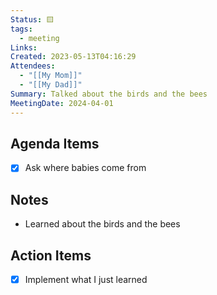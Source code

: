 ```yaml
---
Status: 🟨
tags:
  - meeting
Links: 
Created: 2023-05-13T04:16:29
Attendees:
  - "[[My Mom]]"
  - "[[My Dad]]"
Summary: Talked about the birds and the bees
MeetingDate: 2024-04-01
---
```


## Agenda Items

- [x] Ask where babies come from

## Notes

- Learned about the birds and the bees

## Action Items

- [x] Implement what I just learned
